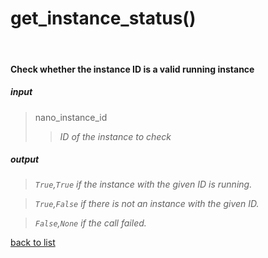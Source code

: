 # **get_instance_status()**
<br/>

#### Check whether the instance ID is a valid running instance
##### input
>nano_instance_id   
>>*ID of the instance to check*

##### output
>*`True`,`True` if the instance with the given ID is running.*   

>*`True`,`False` if there is not an instance with the given ID.*   

>*`False`,`None` if the call failed.*

[back to list](../Index.md)
